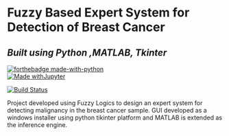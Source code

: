 # Fuzzy Based Expert System for Detection of  Breast Cancer
## _Built using Python ,MATLAB, Tkinter_


[![forthebadge made-with-python](http://ForTheBadge.com/images/badges/made-with-python.svg)](https://www.python.org/)<br />[![Made withJupyter](https://img.shields.io/badge/Made%20with-Jupyter-orange?style=for-the-badge&logo=Jupyter)](https://jupyter.org/try)

[![Build Status](https://travis-ci.org/joemccann/dillinger.svg?branch=master)](https://travis-ci.org/joemccann/dillinger)

Project developed using Fuzzy Logics to design an expert system for detecting malignancy in the breast cancer sample. GUI developed as a windows installer using python tikinter platform and MATLAB is extended as the inference engine. 
